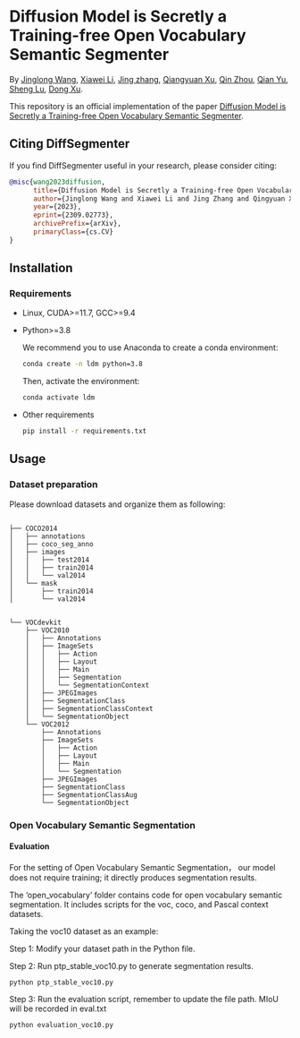 
<!-- This is code for paper "Diffusion Model is Secretly a Training-free Open Vocabulary Semantic Segmenter"

# Open Vocabulary Semantic Segmentation
The open_vocabulary folder contains code for open vocabulary semantic segmentation. It includes scripts for the voc, coco, and Pascal context datasets. Running scripts in this folder will generate segmentation results for the respective datasets.
To obtain the final mean intersection over union (miou), run the evaluation script on the segmentation results.

Taking the voc10 dataset as an example:
1. .json files contain open vocabulary labels predicted based on blip and clip. If it is weakly supervised semantic segmentation, these predicted labels are not required.
2. ptp_stable_voc10.py is used to predict semantic segmentation results based on the labels.
3. evaluation_voc10.py is used to evaluate the semantic segmentation results. -->
# Diffusion Model is Secretly a Training-free Open Vocabulary Semantic Segmenter

By [Jinglong Wang](https://github.com/wangjl-nb), [Xiawei Li](https://github.com/Sunny599), [Jing zhang](https://scholar.google.com.hk/citations?user=XtwOoQgAAAAJ&hl=zh-CN&oi=ao), [Qiangyuan Xu](https://github.com/xu7yue), [Qin Zhou](https://github.com/Matrix53), [Qian Yu](https://scholar.google.com.hk/citations?user=mmm90qgAAAAJ&hl=zh-CN&oi=ao), [Sheng Lu](https://scholar.google.com.hk/citations?user=_8lB7xcAAAAJ&hl=zh-CN&oi=ao), [Dong Xu](https://scholar.google.com.hk/citations?user=7Hdu5k4AAAAJ&hl=zh-CN&oi=ao).

This repository is an official implementation of the paper [Diffusion Model is Secretly a Training-free Open Vocabulary Semantic Segmenter](https://arxiv.org/abs/2309.02773).


## Citing DiffSegmenter
If you find DiffSegmenter useful in your research, please consider citing:
```bibtex
@misc{wang2023diffusion,
      title={Diffusion Model is Secretly a Training-free Open Vocabulary Semantic Segmenter}, 
      author={Jinglong Wang and Xiawei Li and Jing Zhang and Qingyuan Xu and Qin Zhou and Qian Yu and Lu Sheng and Dong Xu},
      year={2023},
      eprint={2309.02773},
      archivePrefix={arXiv},
      primaryClass={cs.CV}
}
```



## Installation

### Requirements

* Linux, CUDA>=11.7, GCC>=9.4
  
* Python>=3.8

    We recommend you to use Anaconda to create a conda environment:
    ```bash
    conda create -n ldm python=3.8
    ```
    Then, activate the environment:
    ```bash
    conda activate ldm
    ```
  
* Other requirements
    ```bash
    pip install -r requirements.txt
    ```


## Usage

### Dataset preparation

Please download datasets and organize them as following:

```

├── COCO2014
│   ├── annotations
│   ├── coco_seg_anno
│   ├── images
│   │   ├── test2014
│   │   ├── train2014
│   │   └── val2014
│   └── mask
│       ├── train2014
│       └── val2014


└── VOCdevkit
    ├── VOC2010
    │   ├── Annotations
    │   ├── ImageSets
    │   │   ├── Action
    │   │   ├── Layout
    │   │   ├── Main
    │   │   ├── Segmentation
    │   │   └── SegmentationContext
    │   ├── JPEGImages
    │   ├── SegmentationClass
    │   ├── SegmentationClassContext
    │   └── SegmentationObject
    └── VOC2012
        ├── Annotations
        ├── ImageSets
        │   ├── Action
        │   ├── Layout
        │   ├── Main
        │   └── Segmentation
        ├── JPEGImages
        ├── SegmentationClass
        ├── SegmentationClassAug
        └── SegmentationObject
```

### Open Vocabulary Semantic Segmentation

#### Evaluation

For the setting of Open Vocabulary Semantic Segmentation， our model does not require training; it directly produces segmentation results.


The ‘open_vocabulary’ folder contains code for open vocabulary semantic segmentation. It includes scripts for the voc, coco, and Pascal context datasets.

Taking the voc10 dataset as an example:

Step 1: Modify your dataset path in the Python file.

Step 2: Run ptp_stable_voc10.py to generate segmentation results.

```
python ptp_stable_voc10.py
```

Step 3: Run the evaluation script, remember to update the file path. MIoU will be recorded in eval.txt

```
python evaluation_voc10.py
```
